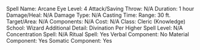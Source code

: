 
Spell Name: Arcane Eye
Level: 4
Attack/Saving Throw: N/A
Duration: 1 hour
Damage/Heal: N/A
Damage Type: N/A
Casting Time: 
Range: 30 ft.
Target/Area: N/A
Components: N/A
Cost: N/A
Class: Cleric (Knowledge)
School:  Wizard
Additional Detail: Divination
Per Higher Spell Level: N/A
Concentration Spell: N/A
Ritual Spell: Yes
Verbal Component: No
Material Component: Yes
Somatic Component: Yes
